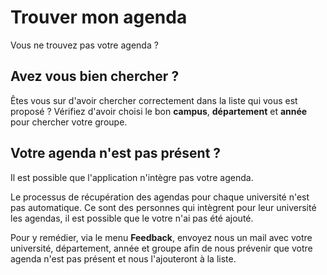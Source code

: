 # Trouver mon agenda

Vous ne trouvez pas votre agenda ?


## Avez vous bien chercher ?

Êtes vous sur d'avoir chercher correctement dans la liste qui vous est proposé ?
Vérifiez d'avoir choisi le bon **campus**, **département** et **année** pour chercher votre groupe.


## Votre agenda n'est pas présent ?

Il est possible que l'application n'intègre pas votre agenda.

Le processus de récupération des agendas pour chaque université n'est pas automatique.
Ce sont des personnes qui intègrent pour leur université les agendas, il est possible que le votre n'ai pas été ajouté.

Pour y remédier, via le menu **Feedback**, envoyez nous un mail avec votre université, département, année et groupe afin de nous prévenir que votre agenda n'est pas présent et nous l'ajouteront à la liste.